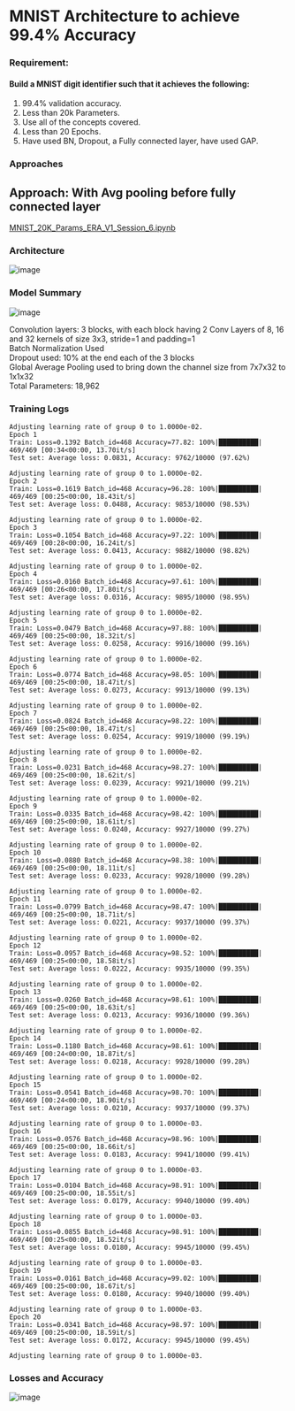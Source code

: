 # MNIST Architecture to achieve 99.4% Accuracy

### Requirement:
#### Build a MNIST digit identifier such that it achieves the following:
1. 99.4% validation accuracy.   
2. Less than 20k Parameters.   
3. Use all of the concepts covered.   
4. Less than 20 Epochs.  
5. Have used BN, Dropout, a Fully connected layer, have used GAP.  

### Approaches

## Approach: With Avg pooling before fully connected layer

[MNIST_20K_Params_ERA_V1_Session_6.ipynb](https://github.com/abhiram-ds/ERA_V1_Session6/blob/main/MNIST_20K_99.4/MNIST_20K_Params_ERA_V1_Session_6.ipynb)

### Architecture

![image](https://user-images.githubusercontent.com/31658286/120032858-70d9c480-c018-11eb-9ba7-5570d4fdfac3.png)


### Model Summary

![image](https://user-images.githubusercontent.com/31658286/120030151-b5636100-c014-11eb-9d2f-57c161ce4185.png)

Convolution layers: 3 blocks, with each block having 2 Conv Layers of 8, 16 and 32 kernels of size 3x3, stride=1 and padding=1  
Batch Normalization Used  
Dropout used: 10% at the end each of the 3 blocks  
Global Average Pooling used to bring down the channel size from 7x7x32 to 1x1x32  
Total Parameters: 18,962  

### Training Logs

```
Adjusting learning rate of group 0 to 1.0000e-02.
Epoch 1
Train: Loss=0.1392 Batch_id=468 Accuracy=77.82: 100%|██████████| 469/469 [00:34<00:00, 13.70it/s]
Test set: Average loss: 0.0831, Accuracy: 9762/10000 (97.62%)

Adjusting learning rate of group 0 to 1.0000e-02.
Epoch 2
Train: Loss=0.1619 Batch_id=468 Accuracy=96.28: 100%|██████████| 469/469 [00:25<00:00, 18.43it/s]
Test set: Average loss: 0.0488, Accuracy: 9853/10000 (98.53%)

Adjusting learning rate of group 0 to 1.0000e-02.
Epoch 3
Train: Loss=0.1054 Batch_id=468 Accuracy=97.22: 100%|██████████| 469/469 [00:28<00:00, 16.24it/s]
Test set: Average loss: 0.0413, Accuracy: 9882/10000 (98.82%)

Adjusting learning rate of group 0 to 1.0000e-02.
Epoch 4
Train: Loss=0.0160 Batch_id=468 Accuracy=97.61: 100%|██████████| 469/469 [00:26<00:00, 17.80it/s]
Test set: Average loss: 0.0316, Accuracy: 9895/10000 (98.95%)

Adjusting learning rate of group 0 to 1.0000e-02.
Epoch 5
Train: Loss=0.0479 Batch_id=468 Accuracy=97.88: 100%|██████████| 469/469 [00:25<00:00, 18.32it/s]
Test set: Average loss: 0.0258, Accuracy: 9916/10000 (99.16%)

Adjusting learning rate of group 0 to 1.0000e-02.
Epoch 6
Train: Loss=0.0774 Batch_id=468 Accuracy=98.05: 100%|██████████| 469/469 [00:25<00:00, 18.47it/s]
Test set: Average loss: 0.0273, Accuracy: 9913/10000 (99.13%)

Adjusting learning rate of group 0 to 1.0000e-02.
Epoch 7
Train: Loss=0.0824 Batch_id=468 Accuracy=98.22: 100%|██████████| 469/469 [00:25<00:00, 18.47it/s]
Test set: Average loss: 0.0254, Accuracy: 9919/10000 (99.19%)

Adjusting learning rate of group 0 to 1.0000e-02.
Epoch 8
Train: Loss=0.0231 Batch_id=468 Accuracy=98.27: 100%|██████████| 469/469 [00:25<00:00, 18.62it/s]
Test set: Average loss: 0.0239, Accuracy: 9921/10000 (99.21%)

Adjusting learning rate of group 0 to 1.0000e-02.
Epoch 9
Train: Loss=0.0335 Batch_id=468 Accuracy=98.42: 100%|██████████| 469/469 [00:25<00:00, 18.61it/s]
Test set: Average loss: 0.0240, Accuracy: 9927/10000 (99.27%)

Adjusting learning rate of group 0 to 1.0000e-02.
Epoch 10
Train: Loss=0.0880 Batch_id=468 Accuracy=98.38: 100%|██████████| 469/469 [00:25<00:00, 18.11it/s]
Test set: Average loss: 0.0233, Accuracy: 9928/10000 (99.28%)

Adjusting learning rate of group 0 to 1.0000e-02.
Epoch 11
Train: Loss=0.0799 Batch_id=468 Accuracy=98.47: 100%|██████████| 469/469 [00:25<00:00, 18.71it/s]
Test set: Average loss: 0.0221, Accuracy: 9937/10000 (99.37%)

Adjusting learning rate of group 0 to 1.0000e-02.
Epoch 12
Train: Loss=0.0957 Batch_id=468 Accuracy=98.52: 100%|██████████| 469/469 [00:25<00:00, 18.58it/s]
Test set: Average loss: 0.0222, Accuracy: 9935/10000 (99.35%)

Adjusting learning rate of group 0 to 1.0000e-02.
Epoch 13
Train: Loss=0.0260 Batch_id=468 Accuracy=98.61: 100%|██████████| 469/469 [00:25<00:00, 18.63it/s]
Test set: Average loss: 0.0213, Accuracy: 9936/10000 (99.36%)

Adjusting learning rate of group 0 to 1.0000e-02.
Epoch 14
Train: Loss=0.1180 Batch_id=468 Accuracy=98.61: 100%|██████████| 469/469 [00:24<00:00, 18.87it/s]
Test set: Average loss: 0.0218, Accuracy: 9928/10000 (99.28%)

Adjusting learning rate of group 0 to 1.0000e-02.
Epoch 15
Train: Loss=0.0541 Batch_id=468 Accuracy=98.70: 100%|██████████| 469/469 [00:24<00:00, 18.90it/s]
Test set: Average loss: 0.0210, Accuracy: 9937/10000 (99.37%)

Adjusting learning rate of group 0 to 1.0000e-03.
Epoch 16
Train: Loss=0.0576 Batch_id=468 Accuracy=98.96: 100%|██████████| 469/469 [00:25<00:00, 18.66it/s]
Test set: Average loss: 0.0183, Accuracy: 9941/10000 (99.41%)

Adjusting learning rate of group 0 to 1.0000e-03.
Epoch 17
Train: Loss=0.0104 Batch_id=468 Accuracy=98.91: 100%|██████████| 469/469 [00:25<00:00, 18.55it/s]
Test set: Average loss: 0.0179, Accuracy: 9940/10000 (99.40%)

Adjusting learning rate of group 0 to 1.0000e-03.
Epoch 18
Train: Loss=0.0855 Batch_id=468 Accuracy=98.91: 100%|██████████| 469/469 [00:25<00:00, 18.52it/s]
Test set: Average loss: 0.0180, Accuracy: 9945/10000 (99.45%)

Adjusting learning rate of group 0 to 1.0000e-03.
Epoch 19
Train: Loss=0.0161 Batch_id=468 Accuracy=99.02: 100%|██████████| 469/469 [00:25<00:00, 18.67it/s]
Test set: Average loss: 0.0180, Accuracy: 9940/10000 (99.40%)

Adjusting learning rate of group 0 to 1.0000e-03.
Epoch 20
Train: Loss=0.0341 Batch_id=468 Accuracy=98.97: 100%|██████████| 469/469 [00:25<00:00, 18.59it/s]
Test set: Average loss: 0.0172, Accuracy: 9945/10000 (99.45%)

Adjusting learning rate of group 0 to 1.0000e-03.

```

### Losses and Accuracy

![image](https://github.com/abhiram-ds/ERA_V1_Session6/assets/71654199/c297a0e9-492c-4787-bec8-716d86f79ef1)





